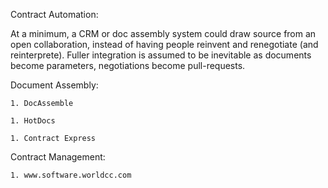Contract Automation:

At a minimum, a CRM or doc assembly system could draw source from an open collaboration, instead of having people reinvent and renegotiate (and reinterprete).  Fuller integration is assumed to be inevitable as documents become parameters, negotiations become pull-requests. 

Document Assembly:

    1. DocAssemble

    1. HotDocs

    1. Contract Express

Contract Management:

    1. www.software.worldcc.com


